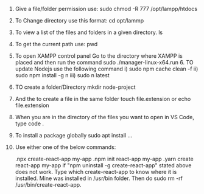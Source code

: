 <!-- Importand commands in LINUX -->

1. Give a file/folder permission use:
   sudo chmod -R 777 /opt/lampp/htdocs

2. To Change directory use this format:
   cd opt/lammp

3. To view a list of the files and folders in a given directory.
   ls

4. To get the current path use:
   pwd

5. To open XAMPP control panel
   Go to the directory where XAMPP is placed and then run the command
   sudo ./manager-linux-x64.run
   6.  TO update Nodejs use the following command
   i) sudo npm cache clean -f
   ii) sudo npm install -g n
   iii) sudo n latest

6. TO create a folder/Directory
   mkdir node-project

7. And the to create a file in the same folder
   touch file.extension   or echo file.extension
   
8. When you are in the directory of the files you want to open in VS Code, type
    code .
    
9. To install a package globally 
    sudo apt install ...
    
10. Use either one of the below commands:

	.npx create-react-app my-app
	.npm init react-app my-app
	.yarn create react-app my-app
	if "npm uninstall -g create-react-app" stated above does not work. Type which 
	create-react-app to know where it is installed. Mine was installed in /usr/bin folder. 		Then do sudo rm -rf /usr/bin/create-react-app.
